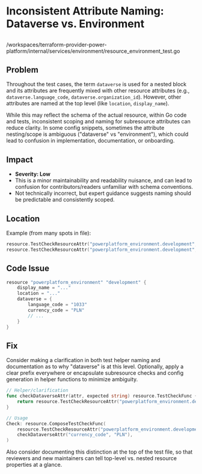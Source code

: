# Inconsistent Attribute Naming: Dataverse vs. Environment

##

/workspaces/terraform-provider-power-platform/internal/services/environment/resource_environment_test.go

## Problem

Throughout the test cases, the term `dataverse` is used for a nested block and its attributes are frequently mixed with other resource attributes (e.g., `dataverse.language_code`, `dataverse.organization_id`). However, other attributes are named at the top level (like `location`, `display_name`).

While this may reflect the schema of the actual resource, within Go code and tests, inconsistent scoping and naming for subresource attributes can reduce clarity. In some config snippets, sometimes the attribute nesting/scope is ambiguous ("dataverse" vs "environment"), which could lead to confusion in implementation, documentation, or onboarding.

## Impact

- **Severity: Low**
- This is a minor maintainability and readability nuisance, and can lead to confusion for contributors/readers unfamiliar with schema conventions.
- Not technically incorrect, but expert guidance suggests naming should be predictable and consistently scoped.

## Location

Example (from many spots in file):

```go
resource.TestCheckResourceAttr("powerplatform_environment.development", "dataverse.currency_code", "PLN"),
resource.TestCheckResourceAttr("powerplatform_environment.development", "location", "europe"),
```

## Code Issue

```go
resource "powerplatform_environment" "development" {
    display_name = "..."
    location = "..."
    dataverse = {
        language_code = "1033"
        currency_code = "PLN"
        // ...
    }
}
```

## Fix

Consider making a clarification in both test helper naming and documentation as to why "dataverse" is at this level. Optionally, apply a clear prefix everywhere or encapsulate subresource checks and config generation in helper functions to minimize ambiguity.

```go
// Helper/clarification
func checkDataverseAttr(attr, expected string) resource.TestCheckFunc {
    return resource.TestCheckResourceAttr("powerplatform_environment.development", "dataverse."+attr, expected)
}

// Usage
Check: resource.ComposeTestCheckFunc(
    resource.TestCheckResourceAttr("powerplatform_environment.development", "location", "europe"),
    checkDataverseAttr("currency_code", "PLN"),
)
```


Also consider documenting this distinction at the top of the test file, so that reviewers and new maintainers can tell top-level vs. nested resource properties at a glance.
